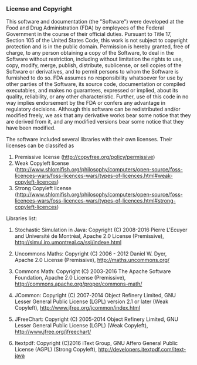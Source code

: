 <h3>License and Copyright</h3>

This software and documentation (the "Software") were developed at the Food and Drug Administration (FDA) by employees of the Federal Government in the course of their official duties. Pursuant to Title 17, Section 105 of the United States Code, this work is not subject to copyright protection and is in the public domain. Permission is hereby granted, free of charge, to any person obtaining a copy of the Software, to deal in the Software without restriction, including without limitation the rights to use, copy, modify, merge, publish, distribute, sublicense, or sell copies of the Software or derivatives, and to permit persons to whom the Software is furnished to do so. FDA assumes no responsibility whatsoever for use by other parties of the Software, its source code, documentation or compiled executables, and makes no guarantees, expressed or implied, about its quality, reliability, or any other characteristic. Further, use of this code in no way implies endorsement by the FDA or confers any advantage in regulatory decisions. Although this software can be redistributed and/or modified freely, we ask that any derivative works bear some notice that they are derived from it, and any modified versions bear some notice that they have been modified. 

The software included several libraries with their own licenses. Their licenses can be classifed as

1. Premissive license (http://copyfree.org/policy/permissive)
2. Weak Copyleft license (http://www.shlomifish.org/philosophy/computers/open-source/foss-licences-wars/foss-licences-wars/types-of-licences.html#weak-copyleft-licences)
3. Strong Copyleft license (http://www.shlomifish.org/philosophy/computers/open-source/foss-licences-wars/foss-licences-wars/types-of-licences.html#strong-copyleft-licences)

Libraries list:

1.	Stochastic Simulation in Java: Copyright (C) 2008-2016  Pierre L'Ecuyer and Université de Montréal, 
Apache 2.0 License (Premissive), http://simul.iro.umontreal.ca/ssj/indexe.html

2.	Uncommons Maths:  Copyright (C)  2006 - 2012 Daniel W. Dyer,  
Apache 2.0 License (Premissive), http://maths.uncommons.org/

3.	Commons Math: Copyright (C) 2003-2016 The Apache Software Foundation, 
Apache 2.0 License (Premissive), http://commons.apache.org/proper/commons-math/

4.	JCommon: Copyright (C) 2007-2014 Object Refinery Limited, 
GNU Lesser General Public License (LGPL) version 2.1 or later (Weak Copyleft), http://www.jfree.org/jcommon/index.html

5.	JFreeChart: Copyright (C) 2005-2014 Object Refinery Limited, 
GNU Lesser General Public License (LGPL) (Weak Copyleft), http://www.jfree.org/jfreechart/

6.	Itextpdf: Copyright (C)2016 iText Group, 
GNU Affero General Public License (AGPL) (Strong Copyleft), http://developers.itextpdf.com/itext-java 
